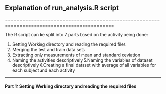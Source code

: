 ## Explanation of run_analysis.R script
============================================================================================

The R script can be split into 7 parts based on the activity being done:

1. Setting Working directory and reading the required files
2. Merging the test and train data sets
3.	Extracting only measurements of mean and standard deviation
4.	Naming the activities descriptively
5.Naming the variables of dataset descriptively
6.Creating a final dataset with average of all variables for each subject and each activity

--------------------------------------------------------------------------------------------
#### Part 1: Setting Working directory and reading the required files
